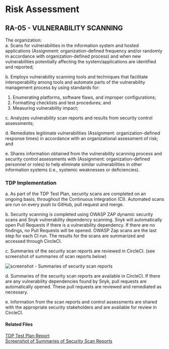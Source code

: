 # Risk Assessment
## RA-05 - VULNERABILITY SCANNING

The organization:  
a. Scans for vulnerabilities in the information system and hosted applications (Assignment: organization-defined frequency and/or randomly in accordance with organization-defined process) and when new vulnerabilities potentially affecting the system/applications are identified and reported;  

b. Employs vulnerability scanning tools and techniques that facilitate interoperability among tools and automate parts of the vulnerability management process by using standards for:  
   1. Enumerating platforms, software flaws, and improper configurations;  
   2. Formatting checklists and test procedures; and  
   3. Measuring vulnerability impact;  

c. Analyzes vulnerability scan reports and results from security control assessments;  

d. Remediates legitimate vulnerabilities (Assignment: organization-defined response times) in accordance with an organizational assessment of risk; and  

e. Shares information obtained from the vulnerability scanning process and security control assessments with (Assignment: organization-defined personnel or roles) to help eliminate similar vulnerabilities in other information systems (i.e., systemic weaknesses or deficiencies).  

### TDP Implementation

a. As part of the TDP Test Plan, security scans are completed on an ongoing basis, throughout the Continuous Integration (CI).  Automated scans are run on every push to GitHub, pull request and merge.  

b. Security scanning is completed using OWASP ZAP dynamic security scans and Snyk vulnerability dependency scanning.  Snyk will automatically open Pull Requests if there is a vulnerability dependency.  If there are no findings, no Pull Requests will be opened.  OWASP Zap scans are the last step for each CI run.  The results for the scans are summarized and accessed through CircleCI.  

c. Summaries of the security scan reports are reviewed in CircleCI. (see screenshot of summaries of scan reports below)

![screenshot - Summaries of security scan reports](https://github.com/raft-tech/TANF-app/blob/documentation/risk-assessment-ra-5/docs/controls/risk_assessment/ra-5-screenshots/Screen%20Shot%202021-01-29%20at%203.05.42%20PM.png)

d. Summaries of the security scan reports are available in CircleCI.  If there are any vulnerability dependencies found by Snyk, pull requests are automatically opened.  These pull requests are reviewed and remediated as necessary.  

e. Information from the scan reports and control assessments are shared with the appropriate security stakeholders and are available for review in CircleCI. 
	
#### Related Files
[TDP Test Plan Report](https://teams.microsoft.com/l/file/C20CF83B-53DC-45BB-855D-14F513301FE0?tenantId=d58addea-5053-4a80-8499-ba4d944910df&fileType=docx&objectUrl=https%3A%2F%2Fhhsgov.sharepoint.com%2Fsites%2FTANFDataPortalOFA%2FShared%20Documents%2Fcompliance%2FSDLC%2F3_RAR_CDR_TRR%2FTDP_Test%20Plan%20Report%201.21.21.docx&baseUrl=https%3A%2F%2Fhhsgov.sharepoint.com%2Fsites%2FTANFDataPortalOFA&serviceName=teams&threadId=19:3658d5183f3e4e648c0304832c1eafc4@thread.skype&groupId=41f194a6-c1d3-4680-933e-c8ee7d17e287)  
[Screenshot of Summaries of Security Scan Reports](https://github.com/raft-tech/TANF-app/blob/documentation/risk-assessment-ra-5/docs/controls/risk_assessment/ra-5-screenshots/Screen%20Shot%202021-01-29%20at%203.05.42%20PM.png)  
